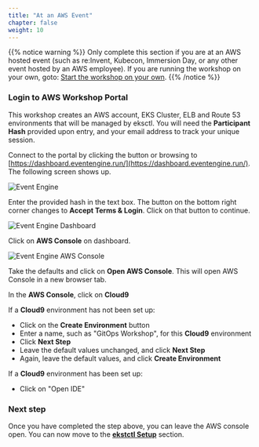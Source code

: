 ```yaml
---
title: "At an AWS Event"
chapter: false
weight: 10
---
```


{{% notice warning %}}
Only complete this section if you are at an AWS hosted event (such as re:Invent,
Kubecon, Immersion Day, or any other event hosted by an AWS employee). If you are running the workshop on your own, goto: [Start the workshop on your own](/10_aws_prerequisites/20_self_paced.html).
{{% /notice %}}

### Login to AWS Workshop Portal

This workshop creates an AWS account, EKS Cluster, ELB and Route 53 environments that will be managed by eksctl. You will need the **Participant Hash** provided upon entry, and your email address to track your unique session.

Connect to the portal by clicking the button or browsing to [https://dashboard.eventengine.run/](https://dashboard.eventengine.run/). The following screen shows up.

![Event Engine](/images/event-engine-initial-screen.png)

Enter the provided hash in the text box. The button on the bottom right corner changes to **Accept Terms & Login**. Click on that button to continue.

![Event Engine Dashboard](/images/event-engine-dashboard.png)

Click on **AWS Console** on dashboard.

![Event Engine AWS Console](/images/event-engine-aws-console.png)

Take the defaults and click on **Open AWS Console**. This will open AWS Console in a new browser tab.

In the **AWS Console**, click on **Cloud9**

If a **Cloud9** environment has not been set up:

- Click on the **Create Environment** button
- Enter a name, such as "GitOps Workshop", for this **Cloud9** environment
- Click **Next Step**
- Leave the default values unchanged, and click **Next Step**
- Again, leave the default values, and click **Create Environment**

If a **Cloud9** environment has been set up:

- Click on "Open IDE"


### Next step

Once you have completed the step above, you can leave the AWS console open. You can now move to the [**ekstctl Setup**](/20_eksctl_prerequisites.html) section. 
